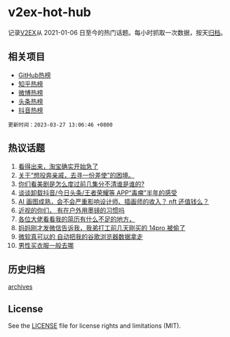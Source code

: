 # v2ex-hot-hub

 记录[V2EX](https://www.v2ex.com/)从 2021-01-06 日至今的热门话题。每小时抓取一次数据，按天[归档](archives)。
 
 ## 相关项目

- [GitHub热榜](https://github.com/snaildev/github-hot-hub)
- [知乎热榜](https://github.com/snaildev/zhihu-hot-hub)
- [微博热榜](https://github.com/snaildev/weibo-hot-hub)
- [头条热榜](https://github.com/snaildev/toutiao-hot-hub)
- [抖音热榜](https://github.com/snaildev/douyin-hot-hub)


 `更新时间：2023-03-27 13:06:46 +0800`

## 热议话题

1. [看得出来，淘宝确实开始急了](https://www.v2ex.com/t/927365)
1. [关于“想投奔亲戚，去寻一份差使”的困境。](https://www.v2ex.com/t/927252)
1. [你们看美剧是怎么度过前几集分不清谁是谁的?](https://www.v2ex.com/t/927321)
1. [谈谈卸载抖音/今日头条/王者荣耀等 APP“毒瘤”半年的感受](https://www.v2ex.com/t/927404)
1. [AI 画图成熟，会不会严重影响设计师、插画师的收入？ nft 还值钱么？](https://www.v2ex.com/t/927269)
1. [近视的你们， 有在户外用墨镜的习惯吗](https://www.v2ex.com/t/927385)
1. [各位大佬看看我的简历有什么不足的地方，](https://www.v2ex.com/t/927280)
1. [妈妈刚才发微信告诉我，我弟打工前几天刚买的 14pro 被偷了](https://www.v2ex.com/t/927372)
1. [微软真可以的 自动把我的谷歌浏览器数据拿走](https://www.v2ex.com/t/927414)
1. [男性买衣服一般去哪](https://www.v2ex.com/t/927439)

## 历史归档

[archives](archives)

## License

See the [LICENSE](LICENSE) file for license rights and limitations (MIT).
